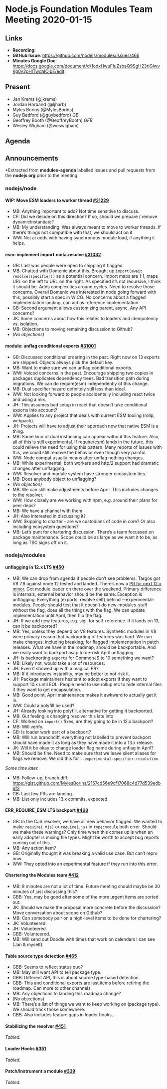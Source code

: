 # Node.js Foundation Modules Team Meeting 2020-01-15

## Links

* **Recording**:
* **GitHub Issue**: https://github.com/nodejs/modules/issues/466
* **Minutes Google Doc**: https://docs.google.com/document/d/1odxHwuFIuZsbaQ9SgH23riGiwvKg0y2pHlTwdaIOIbE/edit

## Present

* Jan Krems (@jkrems)
* Jordan Harband (@ljharb)
* Myles Borins (@MylesBorins)
* Guy Bedford (@guybedford) _GB_
* Geoffrey Booth (@GeoffreyBooth) _GFB_
* Wesley Wigham (@weswigham)

## Agenda

## Announcements

*Extracted from **modules-agenda** labelled issues and pull requests from the **nodejs org** prior to the meeting.

### nodejs/node

#### WIP: Move ESM loaders to worker thread [#31229](https://github.com/nodejs/node/pull/31229)

* MB: Anything important to add? Not time sensitive to discuss.
* CF: Did we decide on this direction? If so, should we prepare / remove dynamicInstantiate?
* MB: My understanding: Was always meant to move to worker threads. If there’s things not compatible with that, we should act on it.
* WW: Not at odds with having synchronous module load, if anything it helps.

#### esm: implement import.meta.resolve [#31032](https://github.com/nodejs/node/pull/31032)

* GB: Last was people were open to shipping it flagged.
* MB: Chatted with Domenic about this. Brought up `import(await resolve(specifier))` as a potential concern. Import maps are 1:1, maps URL on the left to URL on the right. As specified it’s not recursive, I think it should be. Adds complexities around cycles. Need to resolve those concerns. Overall Domenic was interested in node going forward with this, possibly start a spec in WICG. No concerns about a flagged implementation landing, can act as reference implementation.
* GB: Second argument allows customizing parent, async. Any API concerns?
* JK: Some concerns about how this relates to loaders and idempotency vs. isolation.
* MB: Objections to moving remaining discussion to Github?
* *(No objections)*

#### module: unflag conditional exports [#31001](https://github.com/nodejs/node/pull/31001)

* GB: Discussed conditional ordering in  the past. Right now on 13 exports are shipped. Objects always pick the default key.
* MB: Want to make sure we can unflag conditional exports.
* WW: Voiced concerns in the past. Encourage shipping two copies in packages duplicates dependency trees. Bad transition path during migrations. We can do require(esm) independently of this change.
* MB: Dual specifier hazard definitely still less than ideal.
* WW: Not looking forward to people accidentally including react twice and using a mix.
* JH: This assumes bad setup in react that doesn’t take conditional exports into account?
* WW: Applies to any project that deals with current ESM tooling (rollp, webpack).
* JH: Projects will have to adjust their approach now that native ESM is a thing.
* MB: Same kind of dual instancing can appear without this feature. Also, all of this is still experimental. If require(esm) lands in the future, this could relieve the need for using this pattern. Many reports of issues with this, we could still remove the behavior even though very painful.
* WW: Node compat usually means after unflag nothing changes.
* MB: While experimental, both workers and http/2 support had dramatic changes after unflagging.
* WW: Resolver and module system have stronger ecosystem ties.
* MB: Does anybody object to unflagging?
* *(No objection)*
* MB: We can still make adjustments before April. This includes changes to the resolver.
* WW: How closely are we working with npm, e.g. around their plans for peer deps?
* MB: We have a channel with them.
* JH: Also interested in discussing it?
* WW: Skipping to charter - are we custodians of code in core? Or also including ecosystem questions?
* MB: Let’s punt for chartering discussion. There’s a team focussed on package maintenance. Scope could be as large as we want it to be, as long as TSC signs off on it.

### nodejs/modules

#### unflagging in 12.x LTS [#450](https://github.com/nodejs/modules/issues/450)

* MB: We can drop from agenda if people don’t see problems. Targos got V8 7.8 against node 12 tested and landed. There’s now a [PR for next 12.x minor](https://github.com/nodejs/node/pull/31368). Got module loader on there over the weekend. Primary difference is internals, external behavior should be the same. Exception is unflagging. Everything (exports, resolve self) behind --experimental-modules. People should test that it doesn’t do new-modules-stuff without the flag, does all the things with the flag. We can update implementation until April, then flip the flag.
* JH: If we add new features, e.g. sigil for self-reference. If it lands on 13, can it be backported?
* MB: Yes, unless they depend on V8 features. Synthetic modules in V8 were primary reason that backporting of features was hard. We can make changes, including breaking, for flagged implementation in patch releases. What we have in the roadmap, should be backportable. And we really want to backport asap to de-risk April unflagging.
* JH: Is backporting `exports` for CommonJS to 10 something we want?
* MB: Likely not, would take a lot of resources.
* JH: Even if showed up with a magical PR?
* MB: If it introduces instability, may be better to not risk it.
* JH: Package maintainers hesitant to adopt exports if they want to support 10.x until EOL. People need to use rollup etc to hide internal files if they want to get encapsulation.
* MB: Good point, April maintenance makes it awkward to actually get it in.
* WW: Could a polyfill be used?
* JH: Already looking into polyfill, alternative for getting it backported.
* MB: Gut feeling is changing resolver this late into
* CF: Worked on `import()` fixes, are they going to be in 12.x backport?
* MB: Will verify.
* GB: Is loader work part of a backport?
* MB: Will run branchdiff, everything not labelled to prevent backport should have made it as long as they have made it into a 13.x release.
* JK: Will it be okay to change loader flag name during unflag in April?
* MB: Should be fine. Need to make sure that we leave silent aliases for flags we remove. We did this for `--experimental-specifier-resolution`.

*Some time later.*

* MB: Follow-up, branch diff: https://gist.github.com/MylesBorins/2157cd56e9cf17068c4d77d539edb6f2
* GB: Last few PRs are landing.
* MB: List only includes 13.x commits, expected.

#### ERR_REQUIRE_ESM LTS backport [#468](https://github.com/nodejs/modules/issues/468)

* GB: In the CJS resolver, we have all new behavior flagged. We wanted to make `require(.mjs)` or `require(.js)` in `type:module` both error. Should we make these warnings? Only time when this comes up is when an early adopter is mixing file types. Might be worth to accept bug reports coming out of this.
* MB: Any action item?
* GB: Originally thought it was breaking a valid use case. But can’t repro now.
* WW: They opted into an experimental feature if they run into this error.

#### Chartering the Modules team [#412](https://github.com/nodejs/modules/issues/412)

* MB: 8 minutes are not a lot of time. Future meeting should maybe be 30 minutes of just discussing this?
* GBB: Yes, may be good after some of the more urgent items are sorted out.
* JK: Should we make the proposal more concrete before the discussion? Move conversation about scope on Github?
* MB: Can somebody pair on a high-level items to be done for chartering?
* JK: Volunteered.
* JH: Volunteered.
* GBB: Volunteered.
* MB: Will send out Doodle with times that work on calendars I can see (Jan & myself).

#### Table source type detection [#465](https://github.com/nodejs/modules/pull/465)

* GBB: Seems to reflect status quo?
* MB: May still want API to tell package type.
* GBB: Different API, this is about source type-based detection.
* GBB: This and conditional exports are last items before retiring the roadmap. Can more to other channels.
* MB: Any objections to landing this roadmap change?
* (No objections)
* MB: There’s a list of things we want to keep working on (package type). We should track those somewhere.
* GBB: Also includes feature gaps in loader hooks.

#### Stabilizing the resolver [#451](https://github.com/nodejs/modules/issues/451)

*Tabled.*

#### Loader Hooks [#351](https://github.com/nodejs/modules/issues/351)

*Tabled.*

#### Patch/Instrument a module [#339](https://github.com/nodejs/modules/issues/339)

*Tabled.*
